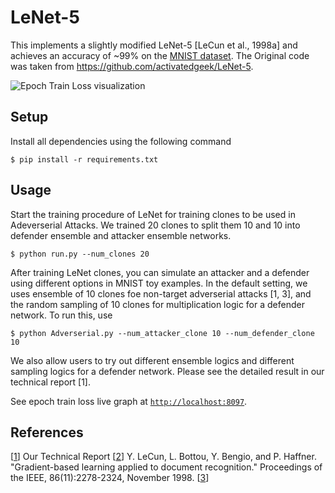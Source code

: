 # LeNet-5

This implements a slightly modified LeNet-5 [LeCun et al., 1998a] and achieves an accuracy of ~99% on the [MNIST dataset](http://yann.lecun.com/exdb/mnist/). The Original code was taken from https://github.com/activatedgeek/LeNet-5.


![Epoch Train Loss visualization](https://i.imgur.com/h4h7CrF.gif)

## Setup

Install all dependencies using the following command

```
$ pip install -r requirements.txt
```

## Usage

Start the training procedure of LeNet for training clones to be used in Adeverserial Attacks. We trained 20 clones to split them 10 and 10 into defender ensemble and attacker ensemble networks.

```
$ python run.py --num_clones 20
```

After training LeNet clones, you can simulate an attacker and a defender using different options in MNIST toy examples. In the default setting, we uses ensemble of 10 clones foe non-target adverserial attacks [1, 3], and the random sampling of 10 clones for multiplication logic for a defender network. To run this, use
```
$ python Adverserial.py --num_attacker_clone 10 --num_defender_clone 10
```
We also allow users to try out different ensemble logics and different sampling logics for a defender network. Please see the detailed result in our technical report [1].    

See epoch train loss live graph at [`http://localhost:8097`](http://localhost:8097).

## References
[[1](http://yann.lecun.com/exdb/publis/pdf/lecun-98.pdf)] Our Technical Report
[[2](http://yann.lecun.com/exdb/publis/pdf/lecun-98.pdf)] Y. LeCun, L. Bottou, Y. Bengio, and P. Haffner. "Gradient-based learning applied to document recognition." Proceedings of the IEEE, 86(11):2278-2324, November 1998.
[[3](http://yann.lecun.com/exdb/publis/pdf/lecun-98.pdf)]
